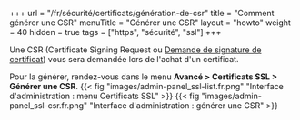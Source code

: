 +++
url = "/fr/sécurité/certificats/génération-de-csr"
title = "Comment générer une CSR"
menuTitle = "Générer une CSR"
layout = "howto"
weight = 40
hidden = true
tags = ["https", "sécurité", "ssl"]
+++

Une CSR (Certificate Signing Request ou [Demande de signature de certificat](https://fr.wikipedia.org/wiki/Demande_de_signature_de_certificat)) vous sera demandée lors de l'achat d'un certificat.

Pour la générer, rendez-vous dans le menu **Avancé > Certificats SSL > Générer une CSR**.
{{< fig "images/admin-panel_ssl-list.fr.png" "Interface d'administration : menu Certificats SSL" >}}
{{< fig "images/admin-panel_ssl-csr.fr.png" "Interface d'administration : générer une CSR" >}}
